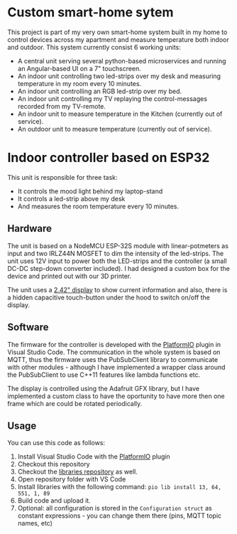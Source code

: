 # Custom smart-home sytem

This project is part of my very own smart-home system built in my home to control devices across my apartment and measure temperature both indoor and outdoor. This system currently consist 6 working units:

* A central unit serving several python-based microservices and running an Angular-based UI on a 7" touchscreen. 
* An indoor unit controlling two led-strips over my desk and measuring temperature in my room every 10 minutes.
* An indoor unit controlling an RGB led-strip over my bed.
* An indoor unit controlling my TV replaying the control-messages recorded from my TV-remote.
* An indoor unit to measure temperature in the Kitchen (currently out of service).
* An outdoor unit to measure temperature (currently out of service).

# Indoor controller based on ESP32

This unit is responsible for three task:

* It controls the mood light behind my laptop-stand
* It controls a led-strip above my desk
* And measures the room temperature every 10 minutes.



## Hardware

The unit is based on a NodeMCU ESP-32S module with linear-potmeters as input and two IRLZ44N MOSFET to dim the intensity of the led-strips. The unit uses 12V input to power both the LED-strips and the controller (a small DC-DC step-down converter included). I had designed a custom box for the device and printed out with our 3D printer. 

The unit uses a [2.42" display](https://www.ebay.com/itm/I2C-2-42-OLED-128x64-Graphic-OLED-White-Display-Arduino-PIC-Multi-wii/191835417966?ssPageName=STRK%3AMEBIDX%3AIT&_trksid=p2057872.m2749.l2649) to show current information and also, there is a hidden capacitive touch-button under the hood to switch on/off the display.



## Software

The firmware for the controller is developed with the [PlatformIO](https://platformio.org/) plugin in Visual Studio Code. The communication in the whole system is based on MQTT, thus the firmware uses the PubSubClient library to communicate with other modules - although I have implemented a wrapper class around the PubSubClient to use C++11 features like lambda functions etc.

The display is controlled using the Adafruit GFX library, but I have implemented a custom class to have the oportunity to have more then one frame which are could be rotated periodically.

## Usage

You can use this code as follows:

1. Install Visual Studio Code with the [PlatformIO](https://platformio.org/) plugin
2. Checkout this repository
3. Checkout the [libraries repository](https://github.com/zsoltmazlo/ESP32-libs) as well.
3. Open repository folder with VS Code
4. Install libraries with the following command: `pio lib install 13, 64, 551, 1, 89`
5. Build code and upload it.
6. Optional: all configuration is stored in the `Configuration struct` as constant expressions - you can change them there (pins, MQTT topic names, etc)
